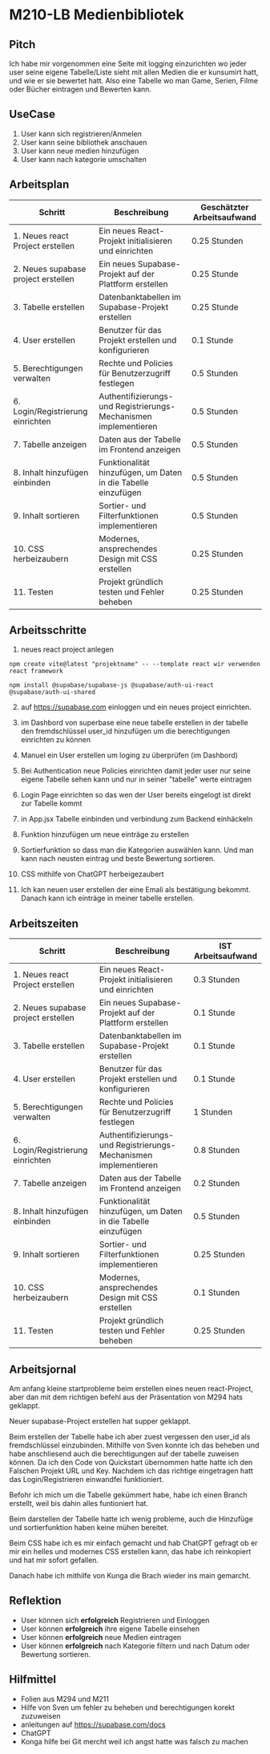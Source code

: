 # M210-LB Medienbibliotek

## Pitch
Ich habe mir vorgenommen eine Seite mit logging einzurichten wo jeder user seine eigene Tabelle/Liste sieht mit allen Medien die er kunsumirt hatt, und wie er sie bewertet hatt. Also eine Tabelle wo man Game, Serien, Filme oder Bücher eintragen und Bewerten kann.

## UseCase

1. User kann sich registrieren/Anmelen 
2. User kann seine bibliothek anschauen
3. User kann neue medien hinzufügen
4. User kann nach kategorie umschalten

## Arbeitsplan

| Schritt                  | Beschreibung                        | Geschätzter Arbeitsaufwand |
|--------------------------|------------------------------------|----------------------------|
| 1. Neues react Project erstellen | Ein neues React-Projekt initialisieren und einrichten | 0.25 Stunden                   |
| 2. Neues supabase project erstellen | Ein neues Supabase-Projekt auf der Plattform erstellen | 0.25 Stunde                    |
| 3. Tabelle erstellen     | Datenbanktabellen im Supabase-Projekt erstellen | 0.25 Stunde                    |
| 4. User erstellen        | Benutzer für das Projekt erstellen und konfigurieren |  0.1 Stunde                    |
| 5. Berechtigungen verwalten | Rechte und Policies für Benutzerzugriff festlegen | 0.5 Stunden                   |
| 6. Login/Registrierung einrichten | Authentifizierungs- und Registrierungs-Mechanismen implementieren | 0.5 Stunden                   |
| 7. Tabelle anzeigen      | Daten aus der Tabelle im Frontend anzeigen | 0.5 Stunden                   |
| 8. Inhalt hinzufügen einbinden | Funktionalität hinzufügen, um Daten in die Tabelle einzufügen | 0.5 Stunden                   |
| 9. Inhalt sortieren      | Sortier- und Filterfunktionen implementieren | 0.5 Stunden                   |
| 10. CSS herbeizaubern    | Modernes, ansprechendes Design mit CSS erstellen | 0.25 Stunden                   |
| 11. Testen               | Projekt gründlich testen und Fehler beheben | 0.25 Stunden                   |




## Arbeitsschritte

1. neues react project anlegen
``` 
npm create vite@latest "projektname" -- --template react wir verwenden react framework 
```
```
npm install @supabase/supabase-js @supabase/auth-ui-react @supabase/auth-ui-shared
```

2. auf https://supabase.com einloggen und ein neues project einrichten.

3. im Dashbord von superbase eine neue tabelle erstellen
    in der tabelle den fremdschlüssel user_id hinzufügen um die berechtigungen einrichten zu können
4. Manuel ein User erstellen um loging zu überprüfen (im Dashbord)
5. Bei Authentication neue Policies einrichten damit jeder user nur seine eigene Tabelle sehen kann und nur in seiner "tabelle" werte eintragen
6. Login Page einrichten so das wen der User bereits eingelogt ist direkt zur Tabelle kommt
7. in App.jsx Tabelle einbinden und verbindung zum Backend einhäckeln
8. Funktion hinzufügen um neue einträge zu erstellen
9. Sortierfunktion so dass man die Kategorien auswählen kann. Und man kann nach neusten eintrag und beste Bewertung sortieren.
10. CSS mithilfe von ChatGPT herbeigezaubert
11. Ich kan neuen user erstellen der eine Emali als bestätigung bekommt. Danach kann ich einträge in meiner tabelle erstellen.

## Arbeitszeiten

| Schritt                  | Beschreibung                        | IST Arbeitsaufwand |
|--------------------------|------------------------------------|----------------------------|
| 1. Neues react Project erstellen | Ein neues React-Projekt initialisieren und einrichten | 0.3 Stunden                   |
| 2. Neues supabase project erstellen | Ein neues Supabase-Projekt auf der Plattform erstellen | 0.1 Stunde                    |
| 3. Tabelle erstellen     | Datenbanktabellen im Supabase-Projekt erstellen | 0.1 Stunde                    |
| 4. User erstellen        | Benutzer für das Projekt erstellen und konfigurieren | 0.1 Stunde                    |
| 5. Berechtigungen verwalten | Rechte und Policies für Benutzerzugriff festlegen | 1 Stunden                   |
| 6. Login/Registrierung einrichten | Authentifizierungs- und Registrierungs-Mechanismen implementieren | 0.8 Stunden                   |
| 7. Tabelle anzeigen      | Daten aus der Tabelle im Frontend anzeigen | 0.2 Stunden                   |
| 8. Inhalt hinzufügen einbinden | Funktionalität hinzufügen, um Daten in die Tabelle einzufügen | 0.5 Stunden                   |
| 9. Inhalt sortieren      | Sortier- und Filterfunktionen implementieren | 0.25 Stunden                   |
| 10. CSS herbeizaubern    | Modernes, ansprechendes Design mit CSS erstellen | 0.1 Stunden                   |
| 11. Testen               | Projekt gründlich testen und Fehler beheben | 0.25 Stunden                   |

## Arbeitsjornal

Am anfang kleine startprobleme beim erstellen eines neuen react-Project, aber dan mit dem richtigen befehl aus der Präsentation von M294 hats geklappt. 

Neuer supabase-Project erstellen hat supper geklappt. 

Beim erstellen der Tabelle habe ich aber zuest vergessen den user_id als fremdschlüssel einzubinden. Mithilfe von Sven konnte ich das beheben und habe anschliesend auch die berechtigungen auf der tabelle zuweisen können. Da ich den Code von Quickstart übernommen hatte hatte ich den Falschen Projekt URL und Key. Nachdem ich das richtige eingetragen hatt das Login/Registrieren einwandfei funktioniert. 

Befohr ich mich um die Tabelle gekümmert habe, habe ich einen Branch erstellt, weil bis dahin alles funtioniert hat. 

Beim darstellen der Tabelle hatte ich wenig probleme, auch die Hinzufüge und sortierfunktion haben keine mühen bereitet. 

Beim CSS habe ich es mir einfach gemacht und hab ChatGPT gefragt ob er mir ein helles und modernes CSS erstellen kann, das habe ich reinkopiert und hat mir sofort gefallen. 

Danach habe ich mithilfe von Kunga die Brach wieder ins main gemarcht.

## Reflektion

- User können sich **erfolgreich** Registrieren und Einloggen
- User können **erfolgreich** ihre eigene Tabelle einsehen
- User können **erfolgreich** neue Medien eintragen
- User können **erfolgreich** nach Kategorie filtern und nach Datum oder Bewertung sortieren.

## Hilfmittel

- Folien aus M294 und M211
- Hilfe von Sven um fehler zu beheben und berechtigungen korekt zuzuweisen
- anleitungen auf https://supabase.com/docs
- ChatGPT
- Konga hilfe bei Git mercht weil ich angst hatte was falsch zu machen